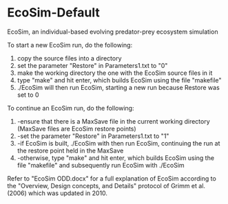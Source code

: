 # EcoSim-Default
EcoSim, an individual-based evolving predator-prey ecosystem simulation

To start a new EcoSim run, do the following:
1. copy the source files into a directory
2. set the parameter "Restore" in Parameters1.txt to "0"
3. make the working directory the one with the EcoSim source files in it
4. type "make" and hit enter, which builds EcoSim using the file "makefile"
5. ./EcoSim will then run EcoSim, starting a new run because Restore was set to 0

To continue an EcoSim run, do the following:
1. -ensure that there is a MaxSave file in the current working directory (MaxSave files are EcoSim restore points)
2. -set the parameter "Restore" in Parameters1.txt to "1"
3. -if EcoSim is built, ./EcoSim with then run EcoSim, continuing the run at the restore point held in the MaxSave
4. -otherwise, type "make" and hit enter, which builds EcoSim using the file "makefile" and subsequently run EcoSim with ./EcoSim

Refer to "EcoSim ODD.docx" for a full explanation of EcoSim according to the "Overview, Design concepts, and Details" protocol of Grimm et al. (2006) which was updated in 2010.
